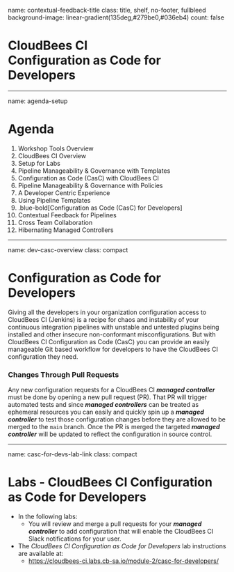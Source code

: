 name: contextual-feedback-title
class: title, shelf, no-footer, fullbleed
background-image: linear-gradient(135deg,#279be0,#036eb4)
count: false

# CloudBees CI<br>Configuration as Code for Developers

---
name: agenda-setup
# Agenda

1. Workshop Tools Overview
2. CloudBees CI Overview
3. Setup for Labs
4. Pipeline Manageability & Governance with Templates
5. Configuration as Code (CasC) with CloudBees CI
6. Pipeline Manageability & Governance with Policies
7. A Developer Centric Experience
7. Using Pipeline Templates
8. .blue-bold[Configuration as Code (CasC) for Developers]
9. Contextual Feedback for Pipelines
10. Cross Team Collaboration
11. Hibernating Managed Controllers

---
name: dev-casc-overview
class: compact

# Configuration as Code for Developers

Giving all the developers in your organization configuration access to CloudBees CI (Jenkins) is a recipe for chaos and instability of your continuous integration pipelines with unstable and untested plugins being installed and other insecure non-conformant misconfigurations. But with CloudBees CI Configuration as Code (CasC) you can provide an easily manageable Git based workflow for developers to have the CloudBees CI configuration they need.


### Changes Through Pull Requests

Any new configuration requests for a CloudBees CI ***managed controller*** must be done by opening a new pull request (PR). That PR will trigger automated tests and since ***managed controllers*** can be treated as ephemeral resources you can easily and quickly spin up a ***managed controller*** to test those configuration changes before they are allowed to be merged to the `main` branch. Once the PR is merged the targeted ***managed controller*** will be updated to reflect the configuration in source control.

---
name: casc-for-devs-lab-link
class: compact

# Labs - CloudBees CI Configuration as Code for Developers

* In the following labs:
  *  You will review and merge a pull requests for your ***managed controller*** to add configuration that will enable the CloudBees CI Slack notifications for your user.
* The *CloudBees CI Configuration as Code for Developers* lab instructions are available at: 
  * https://cloudbees-ci.labs.cb-sa.io/module-2/casc-for-developers/
